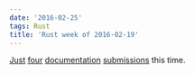 ```yaml
---
date: '2016-02-25'
tags: Rust
title: 'Rust week of 2016-02-19'
---
```


[Just][] [four][] [documentation][] [submissions] this time.

  [Just]: https://github.com/rust-lang/rust/pull/31893
  [four]: https://github.com/rust-lang/rust/pull/31894
  [documentation]: https://github.com/rust-lang/rust/pull/31896
  [submissions]: https://github.com/rust-lang/rust/pull/31897
